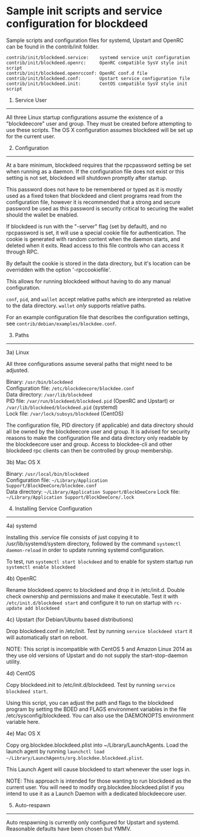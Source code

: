 Sample init scripts and service configuration for blockdeed
==========================================================

Sample scripts and configuration files for systemd, Upstart and OpenRC
can be found in the contrib/init folder.

    contrib/init/blockdeed.service:    systemd service unit configuration
    contrib/init/blockdeed.openrc:     OpenRC compatible SysV style init script
    contrib/init/blockdeed.openrcconf: OpenRC conf.d file
    contrib/init/blockdeed.conf:       Upstart service configuration file
    contrib/init/blockdeed.init:       CentOS compatible SysV style init script

1. Service User
---------------------------------

All three Linux startup configurations assume the existence of a "blockdeecore" user
and group.  They must be created before attempting to use these scripts.
The OS X configuration assumes blockdeed will be set up for the current user.

2. Configuration
---------------------------------

At a bare minimum, blockdeed requires that the rpcpassword setting be set
when running as a daemon.  If the configuration file does not exist or this
setting is not set, blockdeed will shutdown promptly after startup.

This password does not have to be remembered or typed as it is mostly used
as a fixed token that blockdeed and client programs read from the configuration
file, however it is recommended that a strong and secure password be used
as this password is security critical to securing the wallet should the
wallet be enabled.

If blockdeed is run with the "-server" flag (set by default), and no rpcpassword is set,
it will use a special cookie file for authentication. The cookie is generated with random
content when the daemon starts, and deleted when it exits. Read access to this file
controls who can access it through RPC.

By default the cookie is stored in the data directory, but it's location can be overridden
with the option '-rpccookiefile'.

This allows for running blockdeed without having to do any manual configuration.

`conf`, `pid`, and `wallet` accept relative paths which are interpreted as
relative to the data directory. `wallet` *only* supports relative paths.

For an example configuration file that describes the configuration settings,
see `contrib/debian/examples/blockdee.conf`.

3. Paths
---------------------------------

3a) Linux

All three configurations assume several paths that might need to be adjusted.

Binary:              `/usr/bin/blockdeed`  
Configuration file:  `/etc/blockdeecore/blockdee.conf`  
Data directory:      `/var/lib/blockdeed`  
PID file:            `/var/run/blockdeed/blockdeed.pid` (OpenRC and Upstart) or `/var/lib/blockdeed/blockdeed.pid` (systemd)  
Lock file:           `/var/lock/subsys/blockdeed` (CentOS)  

The configuration file, PID directory (if applicable) and data directory
should all be owned by the blockdeecore user and group.  It is advised for security
reasons to make the configuration file and data directory only readable by the
blockdeecore user and group.  Access to blockdee-cli and other blockdeed rpc clients
can then be controlled by group membership.

3b) Mac OS X

Binary:              `/usr/local/bin/blockdeed`  
Configuration file:  `~/Library/Application Support/BlockDeeCore/blockdee.conf`  
Data directory:      `~/Library/Application Support/BlockDeeCore`
Lock file:           `~/Library/Application Support/BlockDeeCore/.lock`

4. Installing Service Configuration
-----------------------------------

4a) systemd

Installing this .service file consists of just copying it to
/usr/lib/systemd/system directory, followed by the command
`systemctl daemon-reload` in order to update running systemd configuration.

To test, run `systemctl start blockdeed` and to enable for system startup run
`systemctl enable blockdeed`

4b) OpenRC

Rename blockdeed.openrc to blockdeed and drop it in /etc/init.d.  Double
check ownership and permissions and make it executable.  Test it with
`/etc/init.d/blockdeed start` and configure it to run on startup with
`rc-update add blockdeed`

4c) Upstart (for Debian/Ubuntu based distributions)

Drop blockdeed.conf in /etc/init.  Test by running `service blockdeed start`
it will automatically start on reboot.

NOTE: This script is incompatible with CentOS 5 and Amazon Linux 2014 as they
use old versions of Upstart and do not supply the start-stop-daemon utility.

4d) CentOS

Copy blockdeed.init to /etc/init.d/blockdeed. Test by running `service blockdeed start`.

Using this script, you can adjust the path and flags to the blockdeed program by
setting the BDED and FLAGS environment variables in the file
/etc/sysconfig/blockdeed. You can also use the DAEMONOPTS environment variable here.

4e) Mac OS X

Copy org.blockdee.blockdeed.plist into ~/Library/LaunchAgents. Load the launch agent by
running `launchctl load ~/Library/LaunchAgents/org.blockdee.blockdeed.plist`.

This Launch Agent will cause blockdeed to start whenever the user logs in.

NOTE: This approach is intended for those wanting to run blockdeed as the current user.
You will need to modify org.blockdee.blockdeed.plist if you intend to use it as a
Launch Daemon with a dedicated blockdeecore user.

5. Auto-respawn
-----------------------------------

Auto respawning is currently only configured for Upstart and systemd.
Reasonable defaults have been chosen but YMMV.

